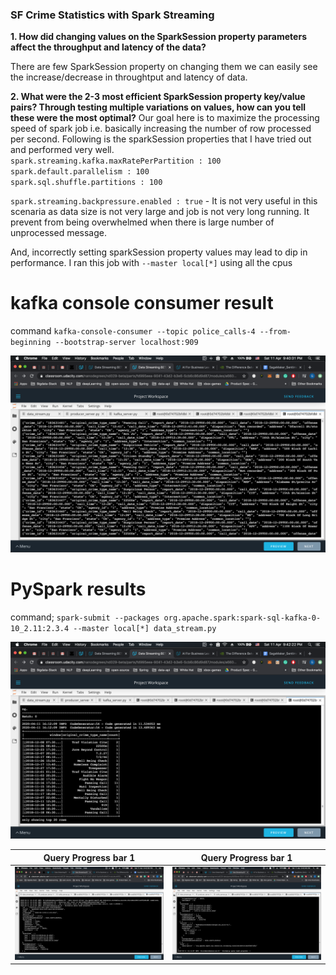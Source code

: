 ### SF Crime Statistics with Spark Streaming 

**1. How did changing values on the SparkSession property parameters affect the throughput and latency of the data?**

There are few SparkSession property on changing them we can easily see the increase/decrease in throughtput and latency of data.

**2. What were the 2-3 most efficient SparkSession property key/value pairs? Through testing multiple variations on values, how can you tell these were the most optimal?**
Our goal here is to maximize the processing speed of spark job i.e. basically increasing the number of row processed per second. Following is the sparkSession properties that I have tried out and performed very well. <br/>
`spark.streaming.kafka.maxRatePerPartition : 100`<br/>
`spark.default.parallelism : 100`<br/>
`spark.sql.shuffle.partitions : 100`

`spark.streaming.backpressure.enabled : true` - It is not very useful in this scenaria as data size is not very large and job is not very long running. It prevent from being overwhelmed when there is large number of unprocessed message. 

And, incorrectly setting sparkSession property values may lead to dip in performance.
I ran this job with `--master local[*]` using all the cpus

# kafka console consumer result
command `kafka-console-consumer --topic police_calls-4 --from-beginning --bootstrap-server localhost:909`

![Kafka Console result](kafka_console_consumer.png)

# PySpark results
command; `spark-submit --packages org.apache.spark:spark-sql-kafka-0-10_2.11:2.3.4 --master local[*] data_stream.py`

![Job batch result](stats_batch_spark.png)

Query Progress bar 1             |  Query Progress bar 1
:-------------------------:|:-------------------------:
![](query_progress_1.png)  |  ![](query_progress_2.png)
